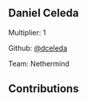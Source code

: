 
## Daniel Celeda
Multiplier: 1

Github: [@dceleda](https://github.com/dceleda)

Team: Nethermind

## Contributions

